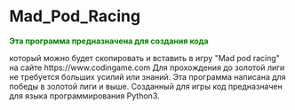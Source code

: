 <H1> Mad_Pod_Racing </H1>
<div> <p style="color: green; font-weight: bold;">Эта программа предназначена для создания кода </p> который можно будет скопировать и вставить в игру "Mad pod racing" на сайте https://www.codingame.com
Для прохождения до золотой лиги не требуется больших усилий или знаний. Эта программа написана для победы в золотой лиги и выше.
Созданный для игры код предназначен для языка программирования Python3.</div>
<style></style>
